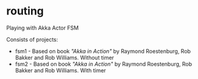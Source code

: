 # routing

Playing with Akka Actor FSM

Consists of projects:
  - fsm1 - Based on book _"Akka in Action"_ by Raymond Roestenburg, Rob Bakker and Rob Williams. Without timer
  - fsm2 - Based on book _"Akka in Action"_ by Raymond Roestenburg, Rob Bakker and Rob Williams. With timer

